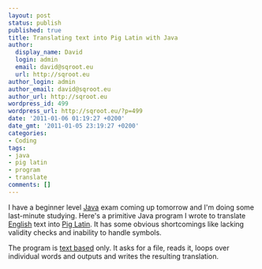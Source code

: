```yaml
---
layout: post
status: publish
published: true
title: Translating text into Pig Latin with Java
author:
  display_name: David
  login: admin
  email: david@sqroot.eu
  url: http://sqroot.eu
author_login: admin
author_email: david@sqroot.eu
author_url: http://sqroot.eu
wordpress_id: 499
wordpress_url: http://sqroot.eu/?p=499
date: '2011-01-06 01:19:27 +0200'
date_gmt: '2011-01-05 23:19:27 +0200'
categories:
- Coding
tags:
- java
- pig latin
- program
- translate
comments: []
---
```

<p>I have a beginner level <a class="zem_slink" href="http://www.oracle.com/technetwork/java/" rel="homepage" title="Java (programming language)">Java</a> exam coming up tomorrow and I&#039;m doing some last-minute studying. Here&#039;s a primitive Java program I wrote to translate <a class="zem_slink" href="http://en.wikipedia.org/wiki/English_language" rel="wikipedia" title="English language">English</a> text into <a class="zem_slink" href="http://en.wikipedia.org/wiki/Pig_Latin" rel="wikipedia" title="Pig Latin">Pig Latin</a>. It has some obvious shortcomings like lacking validity checks and inability to handle symbols.</p>
<p>The program is <a class="zem_slink" href="http://en.wikipedia.org/wiki/Text-based_%28computing%29" rel="wikipedia" title="Text-based (computing)">text based</a> only. It asks for a file, reads it, loops over individual words and outputs and writes the resulting translation.</p>
<p><script src="https://gist.github.com/2657000.js?file=Stuffy.java"></script></p>
